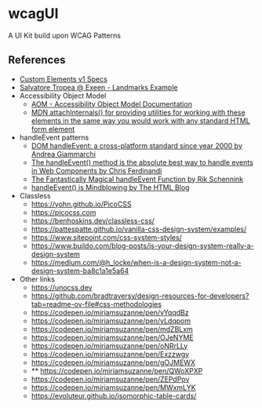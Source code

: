# wcagUI

A UI Kit build upon WCAG Patterns

## References

- [Custom Elements v1 Specs](https://web.dev/articles/custom-elements-v1)
- [Salvatore Tropea @ Exeen - Landmarks Example](https://codepen.io/Salvatore-Tropea/pen/NPWjZVe)
- Accessibility Object Model
  - [AOM - Accessibility Object Model Documentation](https://wicg.github.io/aom/explainer.html#introduction)
  - [MDN attachInternals() for providing utilities for working with these elements in the same way you would work with any standard HTML form element](https://developer.mozilla.org/en-US/docs/Web/API/HTMLElement/attachInternals)
- handleEvent patterns
  - [DOM handleEvent: a cross-platform standard since year 2000 by Andrea Giammarchi](https://webreflection.medium.com/dom-handleevent-a-cross-platform-standard-since-year-2000-5bf17287fd38)
  - [The handleEvent() method is the absolute best way to handle events in Web Components by Chris Ferdinandi](https://gomakethings.com/the-handleevent-method-is-the-absolute-best-way-to-handle-events-in-web-components/)
  - [The Fantastically Magical handleEvent Function by Rik Schennink](https://dev.to/rikschennink/the-fantastically-magical-handleevent-function-1bp4)
  - [handleEvent() is Mindblowing by The HTML Blog](https://thathtml.blog/2023/07/handleevent-is-mindblowing/)
- Classless
  - https://yohn.github.io/PicoCSS
  - https://picocss.com
  - https://benhoskins.dev/classless-css/
  - https://pattespatte.github.io/vanilla-css-design-system/examples/
  - https://www.sitepoint.com/css-system-styles/
  - https://www.buildo.com/blog-posts/is-your-design-system-really-a-design-system
  - https://medium.com/@h_locke/when-is-a-design-system-not-a-design-system-ba8c1a1e5a64
- Other links
  - https://unocss.dev
  - https://github.com/bradtraversy/design-resources-for-developers?tab=readme-ov-file#css-methodologies
  - https://codepen.io/miriamsuzanne/pen/vYqqdBz
  - https://codepen.io/miriamsuzanne/pen/yLdqpom
  - https://codepen.io/miriamsuzanne/pen/mdZBLxm
  - https://codepen.io/miriamsuzanne/pen/OJeNYME
  - https://codepen.io/miriamsuzanne/pen/oNRrLLy
  - https://codepen.io/miriamsuzanne/pen/Exzzwgy
  - https://codepen.io/miriamsuzanne/pen/gOJMEWX
  - ** https://codepen.io/miriamsuzanne/pen/QWoXPXP
  - https://codepen.io/miriamsuzanne/pen/ZEPdPpv
  - https://codepen.io/miriamsuzanne/pen/MWxmLYK
  - https://evoluteur.github.io/isomorphic-table-cards/
  
  